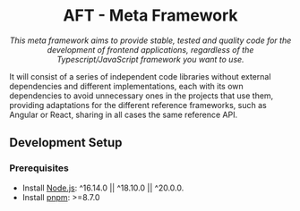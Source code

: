 <h1 align="center">AFT - Meta Framework</h1>

<p align="center">
  <em>This meta framework aims to provide stable, tested and quality code for the development of frontend applications, regardless of the Typescript/JavaScript framework you want to use.</em>
</p>

It will consist of a series of independent code libraries without external dependencies and different implementations, each with its own dependencies to avoid unnecessary ones in the projects that use them, providing adaptations for the different reference frameworks, such as Angular or React, sharing in all cases the same reference API.

## Development Setup

### Prerequisites

- Install [Node.js](https://nodejs.org/): ^16.14.0 || ^18.10.0 || ^20.0.0.
- Install [pnpm](https://pnpm.io/): >=8.7.0
